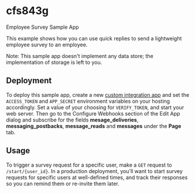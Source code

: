 # cfs843g

Employee Survey Sample App

This example shows how you can use quick replies to send a lightweight employee survey to an employee. 

Note: This sample app doesn't implement any data store; the implementation of storage is left to you.

## Deployment

To deploy this sample app, create a new [custom integration app](https://developers.facebook.com/docs/workplace/integrations/custom-integrations/apps) and set the `ACCESS_TOKEN` and `APP_SECRET` environment variables on your hosting accordingly. Set a value of your choosing for `VERIFY_TOKEN`, and start your web server. Then go to the Configure Webhooks section of the Edit App dialog and subscribe for the fields **mesage_deliveries**, **messaging_postbacks**, **message_reads** and **messages** under the **Page** tab.

## Usage

To trigger a survey request for a specific user, make a `GET` request to `/start/{user_id}`. In a production deployment, you'll want to start survey requests for specific users at well-defined times, and track their responses so you can remind them or re-invite them later.